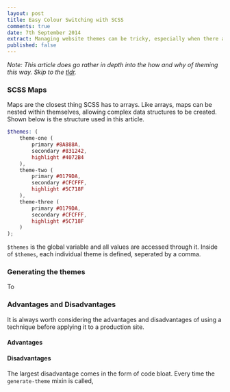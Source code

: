 ```yaml
---
layout: post
title: Easy Colour Switching with SCSS
comments: true
date: 7th September 2014
extract: Managing website themes can be tricky, especially when there are multiple themes to work with in parallel. By combining nested SCSS maps and mixins, it is easy to auto-generate each theme, without unessaray bloat in  SCSS files.
published: false
---
```


_Note: This article does go rather in depth into the how and why of theming this way. Skip to the [tldr]()._


### SCSS Maps

Maps are the closest thing SCSS has to arrays. Like arrays, maps can be nested within themselves, allowing complex data structures to be created. Shown below is the structure used in this article. 

```SCSS
$themes: (
    theme-one (
        primary #8A888A,
        secondary #831242,
        highlight #4072B4
    ),
    theme-two (
        primary #0179DA,
        secondary #CFCFFF,
        highlight #5C718F
    ),
    theme-three (
        primary #0179DA,
        secondary #CFCFFF,
        highlight #5C718F
    )
);
```

`$themes` is the global variable and all values are accessed through it. Inside of `$themes`, each individual theme is defined, seperated by a comma.

### Generating the themes

To 



### Advantages and Disadvantages

It is always worth considering the advantages and disadvantages of using a technique before applying it to a production site.

#### Advantages

#### Disadvantages

The largest disadvantage comes in the form of code bloat. Every time the `generate-theme` mixin is called, 







